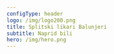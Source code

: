 ```yaml
---
configType: header
logo: /img/logo200.png
title: Splitski likari Balunjeri
subtitle: Naprid bili
hero: /img/hero.png
---
```

